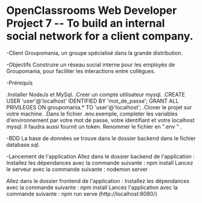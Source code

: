 # OpenClassrooms Web Developer Project 7 -- To build an internal social network for a client company. 

-Client
Groupomania, un groupe spécialisé dans la grande distribution.

-Objectifs
Construire un réseau social interne pour les employés de Groupomania, pour faciliter les interactions entre collègues. 

-Prérequis

.Installer NodeJs et MySql.
.Creer un compte utilisateur mysql.
.CREATE USER 'user'@'localhost' IDENTIFIED BY 'mot_de_passe'; GRANT ALL PRIVILEGES ON groupomania.* TO 'user'@'localhost';
.Cloner le projet sur votre machine.
.Dans le fichier .env.exemple, completer les variables d'environnement par votre mot de passe, votre identifiant et votre localhost mysql. Il faudra aussi fournit un token. Renommer le fichier en ".env " .

-BDD
La base de données se trouve dans le dossier backend dans le fichier database.sql.

-Lancement de l'application
Allez dans le dossier backend de l'application :
  Installez les dépendances avec la commande suivante : npm install
  Lancez le serveur avec la commande suivante : nodemon server

Allez dans le dossier frontend de l'application :
  Installez les dépendances avec la commande suivante : npm install
  Lancez l'application avec la commande suivante : npm run serve (http://localhost:8080/)

